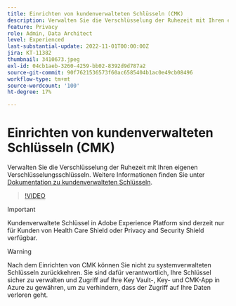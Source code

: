 ```yaml
---
title: Einrichten von kundenverwalteten Schlüsseln (CMK)
description: Verwalten Sie die Verschlüsselung der Ruhezeit mit Ihren eigenen Verschlüsselungsschlüsseln.
feature: Privacy
role: Admin, Data Architect
level: Experienced
last-substantial-update: 2022-11-01T00:00:00Z
jira: KT-11382
thumbnail: 3410673.jpeg
exl-id: 04cb1aeb-3260-4259-bb02-8392d9d787a2
source-git-commit: 90f7621536573f60ac6585404b1ac0e49cb08496
workflow-type: tm+mt
source-wordcount: '100'
ht-degree: 17%

---
```


# Einrichten von kundenverwalteten Schlüsseln (CMK)

Verwalten Sie die Verschlüsselung der Ruhezeit mit Ihren eigenen Verschlüsselungsschlüsseln. Weitere Informationen finden Sie unter [Dokumentation zu kundenverwalteten Schlüsseln](https://experienceleague.adobe.com/docs/experience-platform/landing/governance-privacy-security/customer-managed-keys.html?lang=de).

>[!VIDEO](https://video.tv.adobe.com/v/3410673/?quality=12&learn=on)

>[!IMPORTANT]
>
> Kundenverwaltete Schlüssel in Adobe Experience Platform sind derzeit nur für Kunden von Health Care Shield oder Privacy and Security Shield verfügbar.

>[!WARNING]
>
>Nach dem Einrichten von CMK können Sie nicht zu systemverwalteten Schlüsseln zurückkehren. Sie sind dafür verantwortlich, Ihre Schlüssel sicher zu verwalten und Zugriff auf Ihre Key Vault-, Key- und CMK-App in Azure zu gewähren, um zu verhindern, dass der Zugriff auf Ihre Daten verloren geht.
